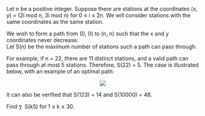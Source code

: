   <p>  Let n be a positive integer. Suppose there are stations at the coordinates (x, y) = (2i mod n, 3i mod n) for 0 &le; i &le; 2n. We will consider stations with the same coordinates as the same station.  </p><p>  We wish to form a path from (0, 0) to (n, n) such that the x and y coordinates never decrease.<br />  Let S(n) be the maximum number of stations such a path can pass through.  </p><p>  For example, if n = 22, there are 11 distinct stations, and a valid path can pass through at most 5 stations. Therefore, S(22) = 5.  The case is illustrated below, with an example of an optimal path:  </p>  <p align=center><img src=project/images/p411_longpath.png></p>  <p>  It can also be verified that S(123) = 14 and S(10000) = 48.  </p><p>  Find <img src='images/symbol_sum.gif' width='11' height='14' alt='&sum;' border='0' style='vertical-align:middle;' /> S(k5) for 1 &le; k &le; 30.  </p>  